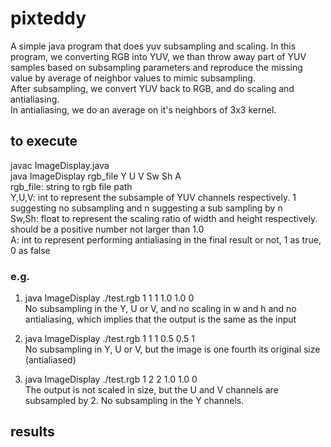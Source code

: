 # pixteddy
A simple java program that does yuv subsampling and scaling.
In this program, we converting RGB into YUV, we than throw away part of YUV samples based on subsampling parameters
and reproduce the missing value by average of neighbor values to mimic subsampling.  
After subsampling, we convert YUV back to RGB, and do scaling and antialiasing.  
In antialiasing, we do an average on it's neighbors of 3x3 kernel.  

## to execute
javac ImageDisplay.java  
java ImageDisplay rgb_file Y U V Sw Sh A  
rgb_file: string to rgb file path  
Y,U,V: int to represent the subsample of YUV channels respectively. 1 suggesting no subsampling and n suggesting a sub sampling by n  
Sw,Sh: float to represent the scaling ratio of width and height respectively. should be a positive number not larger than 1.0  
A: int to represent performing antialiasing in the final result or not, 1 as true, 0 as false  

### e.g.  
1. java ImageDisplay ./test.rgb 1 1 1 1.0 1.0 0  
  No subsampling in the Y, U or V, and no scaling in w and h and no antialiasing, which
  implies that the output is the same as the input

2. java ImageDisplay ./test.rgb 1 1 1 0.5 0.5 1  
  No subsampling in Y, U or V, but the image is one fourth its original size (antialiased)
  
3. java ImageDisplay ./test.rgb 1 2 2 1.0 1.0 0  
  The output is not scaled in size, but the U and V channels are subsampled by 2. No
  subsampling in the Y channels.

## results


